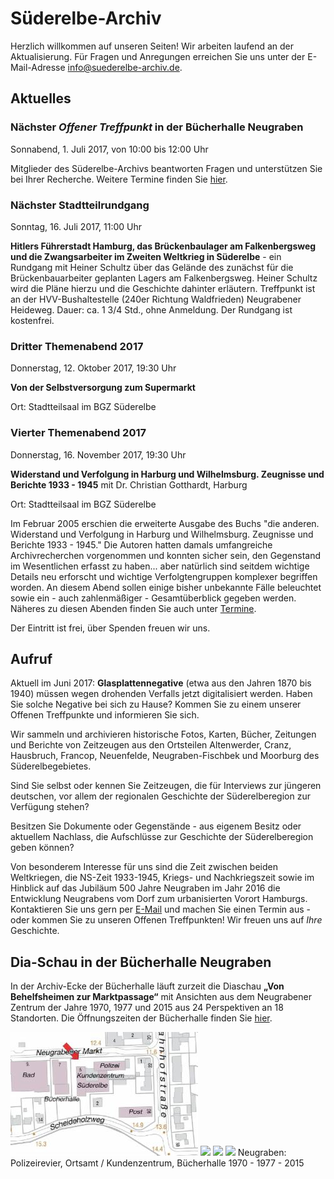 # Süderelbe-Archiv

Herzlich willkommen auf unseren Seiten! Wir arbeiten laufend an der
Aktualisierung. Für Fragen und Anregungen erreichen Sie uns unter der
E-Mail-Adresse [info@suederelbe-archiv.de](mailto:info@suederelbe-archiv.de).

## Aktuelles

### Nächster *Offener Treffpunkt* in der Bücherhalle Neugraben

Sonnabend, 1. Juli 2017, von 10:00 bis 12:00 Uhr

Mitglieder des Süderelbe-Archivs beantworten Fragen und unterstützen Sie
bei Ihrer Recherche. Weitere Termine finden Sie [hier](/4.html).

### Nächster Stadtteilrundgang

Sonntag, 16. Juli 2017, 11:00 Uhr

**Hitlers Führerstadt Hamburg, das Brückenbaulager am Falkenbergsweg und
die Zwangsarbeiter im Zweiten Weltkrieg in Süderelbe** - ein Rundgang
mit Heiner Schultz über das Gelände des zunächst für die
Brückenbauarbeiter geplanten Lagers am Falkenbergsweg. Heiner Schultz
wird die Pläne hierzu und die Geschichte dahinter erläutern. Treffpunkt
ist an der HVV-Bushaltestelle (240er Richtung Waldfrieden) Neugrabener
Heideweg. Dauer: ca. 1 3/4 Std., ohne Anmeldung. Der Rundgang ist
kostenfrei.

### Dritter Themenabend 2017

Donnerstag, 12. Oktober 2017, 19:30 Uhr

**Von der Selbstversorgung zum Supermarkt**

Ort: Stadtteilsaal im BGZ Süderelbe

### Vierter Themenabend 2017

Donnerstag, 16. November 2017, 19:30 Uhr

**Widerstand und Verfolgung in Harburg und Wilhelmsburg. Zeugnisse und Berichte 1933 -
1945** mit Dr. Christian Gotthardt, Harburg

Ort: Stadtteilsaal im BGZ Süderelbe

Im Februar 2005 erschien die erweiterte Ausgabe des Buchs "die
anderen. Widerstand und Verfolgung in Harburg und Wilhelmsburg.
Zeugnisse und Berichte 1933 - 1945." Die Autoren hatten damals
umfangreiche Archivrecherchen vorgenommen und konnten sicher sein, den
Gegenstand im Wesentlichen erfasst zu haben... aber natürlich sind
seitdem wichtige Details neu erforscht und wichtige Verfolgtengruppen
komplexer begriffen worden. An diesem Abend sollen einige bisher
unbekannte Fälle beleuchtet sowie ein - auch zahlenmäßiger -
Gesamtüberblick gegeben werden. Näheres zu diesen Abenden finden Sie
auch unter [Termine](/4.html).

Der Eintritt ist frei, über Spenden freuen wir uns.

## Aufruf

Aktuell im Juni 2017: **Glasplattennegative** (etwa aus den Jahren 1870
bis 1940) müssen wegen drohenden Verfalls jetzt digitalisiert werden.
Haben Sie solche Negative bei sich zu Hause? Kommen Sie zu einem unserer
Offenen Treffpunkte und informieren Sie sich.

Wir sammeln und archivieren historische Fotos, Karten, Bücher, Zeitungen
und Berichte von Zeitzeugen aus den Ortsteilen Altenwerder, Cranz,
Hausbruch, Francop, Neuenfelde, Neugraben-Fischbek und Moorburg des
Süderelbegebietes.

Sind Sie selbst oder kennen Sie Zeitzeugen, die für Interviews zur
jüngeren deutschen, vor allem der regionalen Geschichte der
Süderelberegion zur Verfügung stehen?

Besitzen Sie Dokumente oder Gegenstände - aus eigenem Besitz oder
aktuellem Nachlass, die Aufschlüsse zur Geschichte der Süderelberegion
geben können?

Von besonderem Interesse für uns sind die Zeit zwischen beiden
Weltkriegen, die NS-Zeit 1933-1945, Kriegs- und Nachkriegszeit sowie im
Hinblick auf das Jubiläum 500 Jahre Neugraben im Jahr 2016 die
Entwicklung Neugrabens vom Dorf zum urbanisierten Vorort Hamburgs.
Kontaktieren Sie uns gern per [E-Mail](mailto:info@suederelbe-archiv.de)
und machen Sie einen Termin aus - oder kommen Sie zu unseren Offenen
Treffpunkten! Wir freuen uns auf *Ihre* Geschichte.

## Dia-Schau in der Bücherhalle Neugraben

In der Archiv-Ecke der Bücherhalle läuft zurzeit die Diaschau **„Von
Behelfsheimen zur Marktpassage“** mit Ansichten aus dem Neugrabener
Zentrum der Jahre 1970, 1977 und 2015 aus 24 Perspektiven an 18
Standorten. Die Öffnungszeiten der Bücherhalle finden Sie
[hier](https://www.buecherhallen.de/neugraben).

![](/img/wsb_300x197_10_K.jpg)
![](/img/_wsb_300x203_10_70.jpg)
![](/img/_wsb_300x206_10_77.jpg)
![](/img/_wsb_300x206_10_15.jpg)
Neugraben: Polizeirevier, Ortsamt / Kundenzentrum, Bücherhalle 1970 -
1977 - 2015
